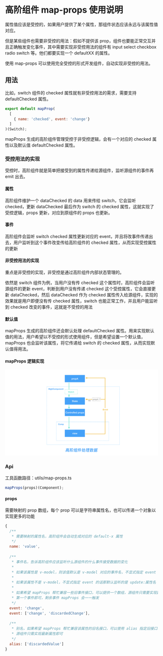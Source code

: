 # 高阶组件 map-props 使用说明

属性值应该是受控的，如果用户提供了某个属性，那组件状态应该永远与该属性值对应。

但是某些组件也需要非受控的用法：假如不提供该 prop，组件也要能正常交互并且正确触发变化事件，其中需要实现非受控用法的组件有 input select checkbox radio switch 等。他们都要实现一个 defaultXX 的属性。

使用 map-props 可以使用完全受控的形式开发组件，自动实现非受控的用法。

## 用法

比如，switch 组件的 checked 属性就有非受控用法的需求，需要支持 defaultChecked 属性。

```js
export default mapProp(
  [
    { name: 'checked', event: 'change'}
  ]
)(Switch);
```

mapProps 生成的高阶组件管理受控于非受控逻辑，会有一个对应的 checked 属性以及默认值 defaultChecked 属性。

### 受控用法的实现

受控时，高阶组件就是简单把接受到的属性传递给源组件，监听源组件的事件再 emit 出去。

#### 属性

高阶组件维护一个 dataChecked 的 data 用来传给 switch，它会监听 checked，更新 dataChecked 最后作为 switch 的 checked 属性，这就实现了受控逻辑，props 更新，对应到原组件的 props 也更新。

#### 事件

高阶组件会监听 switch checked 属性更新对应的 event，并且将改事件传递出去，用户监听到这个事件改变传给高阶组件的 checked 属性，从而实现受控属性的更新

#### 非受控用法的实现

重点是非受控的实现，非受控是通过高阶组件内部状态管理的。

依然是 switch 组件为例，当用户没有传 checked 这个属性时，高阶组件会监听源组件的更新 event，判断到用户没有传递 checked 这个受控属性，它会直接更新 dataChecked，然后 dataChecked 作为 checked 属性传入给源组件，实现的效果就是用户即便没有传 checked 属性，switch 也能正常工作，并且用户能监听到 checked 改变的事件，这就是不受控的用法

#### 默认值

mapProps 生成的高阶组件还会默认处理 defaultChecked 属性。用来实现默认值的用法，用户希望以不受控的形式使用组件，但是希望设置一个默认值，mapProps 也会监听该属性，将它传递给 switch 的 checked 属性，从而实现默认值得用法。

#### mapProps 逻辑实现

![](./map-props.png)

### Api

工具函数路径：utils/map-props.ts

```js
mapProps(props)(Component);
```

#### props

需要映射的 prop 数组，每个 prop 可以是字符串属性名，也可以传递一个对象以实现更多的功能

```jsx
{
  /**
   * 需要映射的属性名，高阶组件会自动生成对应的 default-x 属性 
   */
  name: 'value',

  /**
   * 事件名，告诉高阶组件应该监听什么源组件的什么事件接受数据的变化
   * 
   * 如果该属性是 v-model，则该值默认是 v-model 对应的事件名，不显式指定 event 的话，是 input
   * 
   * 如果该属性不是 v-model，不显式指定 event 的话那默认监听的是 update:属性名 事件
   * 
   * 如果希望 mapProps 帮忙兼容一些旧事件接口，可以提供一个数组，源组件只需要实现数组
   * 第一个事件即可，剩余事件 mapProps 会一一触发
   */
  event: 'change',
  event: ['change', 'discardedChange'],

  /**
   * 别名，如果希望 mapProps 帮忙兼容该属性的旧名接口，可以使用 alias 指定旧接口名，
   * 源组件只需实现最新属性即可
   */
  alias: ['discardedValue']
}
```
